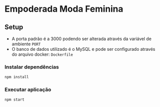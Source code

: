 # Empoderada Moda Feminina

## Setup
- A porta padrão é a 3000 podendo ser alterada através da variável de ambiente ```PORT```
- O banco de dados utilizado é o MySQL e pode ser configurado através do arquivo docker: ```Dockerfile```
### Instalar dependências
```sh 
npm install
```

### Executar aplicação
```sh 
npm start
```
